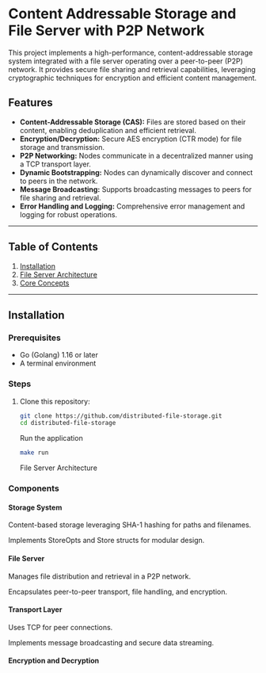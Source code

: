 # Content Addressable Storage and File Server with P2P Network

This project implements a high-performance, content-addressable storage system integrated with a file server operating over a peer-to-peer (P2P) network. It provides secure file sharing and retrieval capabilities, leveraging cryptographic techniques for encryption and efficient content management.

## Features

- **Content-Addressable Storage (CAS):** Files are stored based on their content, enabling deduplication and efficient retrieval.
- **Encryption/Decryption:** Secure AES encryption (CTR mode) for file storage and transmission.
- **P2P Networking:** Nodes communicate in a decentralized manner using a TCP transport layer.
- **Dynamic Bootstrapping:** Nodes can dynamically discover and connect to peers in the network.
- **Message Broadcasting:** Supports broadcasting messages to peers for file sharing and retrieval.
- **Error Handling and Logging:** Comprehensive error management and logging for robust operations.

---

## Table of Contents

1. [Installation](#installation)
2. [File Server Architecture](#file-server-architecture)
3. [Core Concepts](#core-concepts)

---

## Installation

### Prerequisites

- Go (Golang) 1.16 or later
- A terminal environment

### Steps

1. Clone this repository:

   ```bash
   git clone https://github.com/distributed-file-storage.git
   cd distributed-file-storage
   ```

   Run the application

   ```bash
   make run

   ```

   File Server Architecture

### Components

#### Storage System

Content-based storage leveraging SHA-1 hashing for paths and filenames.

Implements StoreOpts and Store structs for modular design.

#### File Server

Manages file distribution and retrieval in a P2P network.

Encapsulates peer-to-peer transport, file handling, and encryption.

#### Transport Layer

Uses TCP for peer connections.

Implements message broadcasting and secure data streaming.

#### Encryption and Decryption
